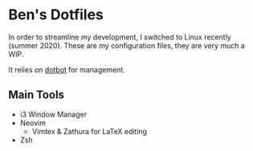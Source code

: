# Ben's Dotfiles

In order to streamline my development, I switched to Linux recently (summer 2020). These are my configuration files, they are very much a WIP.

It relies on [dotbot](https://github.com/anishathalye/dotbot) for management.

## Main Tools
- i3 Window Manager
- Neovim
	- Vimtex & Zathura for LaTeX editing
- Zsh
